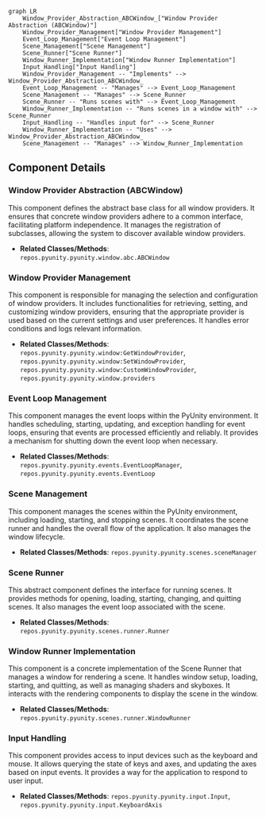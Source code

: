 ```mermaid
graph LR
    Window_Provider_Abstraction_ABCWindow_["Window Provider Abstraction (ABCWindow)"]
    Window_Provider_Management["Window Provider Management"]
    Event_Loop_Management["Event Loop Management"]
    Scene_Management["Scene Management"]
    Scene_Runner["Scene Runner"]
    Window_Runner_Implementation["Window Runner Implementation"]
    Input_Handling["Input Handling"]
    Window_Provider_Management -- "Implements" --> Window_Provider_Abstraction_ABCWindow_
    Event_Loop_Management -- "Manages" --> Event_Loop_Management
    Scene_Management -- "Manages" --> Scene_Runner
    Scene_Runner -- "Runs scenes with" --> Event_Loop_Management
    Window_Runner_Implementation -- "Runs scenes in a window with" --> Scene_Runner
    Input_Handling -- "Handles input for" --> Scene_Runner
    Window_Runner_Implementation -- "Uses" --> Window_Provider_Abstraction_ABCWindow_
    Scene_Management -- "Manages" --> Window_Runner_Implementation
```

## Component Details

### Window Provider Abstraction (ABCWindow)
This component defines the abstract base class for all window providers. It ensures that concrete window providers adhere to a common interface, facilitating platform independence. It manages the registration of subclasses, allowing the system to discover available window providers.
- **Related Classes/Methods**: `repos.pyunity.pyunity.window.abc.ABCWindow`

### Window Provider Management
This component is responsible for managing the selection and configuration of window providers. It includes functionalities for retrieving, setting, and customizing window providers, ensuring that the appropriate provider is used based on the current settings and user preferences. It handles error conditions and logs relevant information.
- **Related Classes/Methods**: `repos.pyunity.pyunity.window:GetWindowProvider`, `repos.pyunity.pyunity.window:SetWindowProvider`, `repos.pyunity.pyunity.window:CustomWindowProvider`, `repos.pyunity.pyunity.window.providers`

### Event Loop Management
This component manages the event loops within the PyUnity environment. It handles scheduling, starting, updating, and exception handling for event loops, ensuring that events are processed efficiently and reliably. It provides a mechanism for shutting down the event loop when necessary.
- **Related Classes/Methods**: `repos.pyunity.pyunity.events.EventLoopManager`, `repos.pyunity.pyunity.events.EventLoop`

### Scene Management
This component manages the scenes within the PyUnity environment, including loading, starting, and stopping scenes. It coordinates the scene runner and handles the overall flow of the application. It also manages the window lifecycle.
- **Related Classes/Methods**: `repos.pyunity.pyunity.scenes.sceneManager`

### Scene Runner
This abstract component defines the interface for running scenes. It provides methods for opening, loading, starting, changing, and quitting scenes. It also manages the event loop associated with the scene.
- **Related Classes/Methods**: `repos.pyunity.pyunity.scenes.runner.Runner`

### Window Runner Implementation
This component is a concrete implementation of the Scene Runner that manages a window for rendering a scene. It handles window setup, loading, starting, and quitting, as well as managing shaders and skyboxes. It interacts with the rendering components to display the scene in the window.
- **Related Classes/Methods**: `repos.pyunity.pyunity.scenes.runner.WindowRunner`

### Input Handling
This component provides access to input devices such as the keyboard and mouse. It allows querying the state of keys and axes, and updating the axes based on input events. It provides a way for the application to respond to user input.
- **Related Classes/Methods**: `repos.pyunity.pyunity.input.Input`, `repos.pyunity.pyunity.input.KeyboardAxis`
